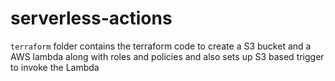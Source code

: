 # serverless-actions

`terraform` folder contains the terraform code to create a S3 bucket and a AWS lambda along with roles and policies and also sets up S3 based trigger to invoke the Lambda

